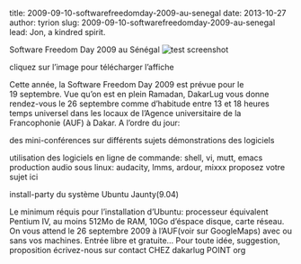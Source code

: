 title: 2009-09-10-softwarefreedomday-2009-au-senegal
date: 2013-10-27
author: tyrion
slug: 2009-09-10-softwarefreedomday-2009-au-senegal
lead: Jon, a kindred spirit.

 Software Freedom Day 2009 au Sénégal
![test screenshot](http://blog.dakarlug.org/media/sfd2009/affiche-212x300.png "")
    
      
cliquez sur l’image pour télécharger l’affiche

Cette année, la Software Freedom Day 2009 est prévue pour le 19 septembre.
Vue qu’on est en plein Ramadan, DakarLug vous donne rendez-vous le 26 septembre comme d’habitude entre 13 et 18 heures temps universel dans les locaux de l’Agence universitaire de la Francophonie (AUF) à Dakar.
A l’ordre du jour:

des mini-conférences sur différents sujets démonstrations des logiciels

utilisation des logiciels en ligne de commande: shell, vi, mutt, emacs
production audio sous linux: audacity, lmms, ardour, mixxx
proposez votre sujet ici


install-party du système Ubuntu Jaunty(9.04)


Le minimum réquis pour l’installation d’Ubuntu: processeur équivalent Pentium IV, au moins 512Mo de RAM, 10Go d’éspace disque, carte réseau.
On vous attend le 26 septembre 2009 à l’AUF(voir sur GoogleMaps) avec ou sans vos machines.
Entrée libre et gratuite…
Pour toute idée, suggestion, proposition écrivez-nous sur contact CHEZ dakarlug POINT org
    
    
    



    



    



    



    



    



 
    
     